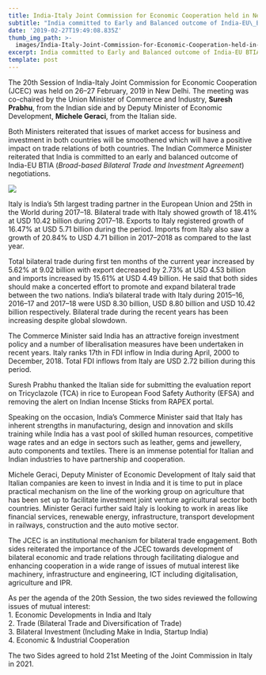 ```yaml
---
title: India-Italy Joint Commission for Economic Cooperation held in New Delhi
subtitle: "India committed to Early and Balanced outcome of India-EU\_BTIA"
date: '2019-02-27T19:49:08.835Z'
thumb_img_path: >-
  images/India-Italy-Joint-Commission-for-Economic-Cooperation-held-in-New-Delhi/1*W5XifKW_WVxhrEFTX3nT9w.jpeg
excerpt: India committed to Early and Balanced outcome of India-EU BTIA
template: post
---
```

The 20th Session of India-Italy Joint Commission for Economic Cooperation (JCEC) was held on 26–27 February, 2019 in New Delhi. The meeting was co-chaired by the Union Minister of Commerce and Industry, **Suresh Prabhu**, from the Indian side and by Deputy Minister of Economic Development, **Michele Geraci**, from the Italian side.

Both Ministers reiterated that issues of market access for business and investment in both countries will be smoothened which will have a positive impact on trade relations of both countries. The Indian Commerce Minister reiterated that India is committed to an early and balanced outcome of India-EU BTIA (*Broad-based Bilateral Trade and Investment Agreement*) negotiations.

![](/images/India-Italy-Joint-Commission-for-Economic-Cooperation-held-in-New-Delhi/1*W5XifKW_WVxhrEFTX3nT9w.jpeg)

Italy is India’s 5th largest trading partner in the European Union and 25th in the World during 2017–18. Bilateral trade with Italy showed growth of 18.41% at USD 10.42 billion during 2017–18. Exports to Italy registered growth of 16.47% at USD 5.71 billion during the period. Imports from Italy also saw a growth of 20.84% to USD 4.71 billion in 2017–2018 as compared to the last year.

Total bilateral trade during first ten months of the current year increased by 5.62% at 9.02 billion with export decreased by 2.73% at USD 4.53 billion and imports increased by 15.61% at USD 4.49 billion. He said that both sides should make a concerted effort to promote and expand bilateral trade between the two nations. India’s bilateral trade with Italy during 2015–16, 2016–17 and 2017–18 were USD 8.30 billion, USD 8.80 billion and USD 10.42 billion respectively. Bilateral trade during the recent years has been increasing despite global slowdown.

The Commerce Minister said India has an attractive foreign investment policy and a number of liberalisation measures have been undertaken in recent years. Italy ranks 17th in FDI inflow in India during April, 2000 to December, 2018. Total FDI inflows from Italy are USD 2.72 billion during this period.

Suresh Prabhu thanked the Italian side for submitting the evaluation report on Tricyclazole (TCA) in rice to European Food Safety Authority (EFSA) and removing the alert on Indian Incense Sticks from RAPEX portal.

Speaking on the occasion, India’s Commerce Minister said that Italy has inherent strengths in manufacturing, design and innovation and skills training while India has a vast pool of skilled human resources, competitive wage rates and an edge in sectors such as leather, gems and jewellery, auto components and textiles. There is an immense potential for Italian and Indian industries to have partnership and cooperation.

Michele Geraci, Deputy Minister of Economic Development of Italy said that Italian companies are keen to invest in India and it is time to put in place practical mechanism on the line of the working group on agriculture that has been set up to facilitate investment joint venture agricultural sector both countries. Minister Geraci further said Italy is looking to work in areas like financial services, renewable energy, infrastructure, transport development in railways, construction and the auto motive sector.

The JCEC is an institutional mechanism for bilateral trade engagement. Both sides reiterated the importance of the JCEC towards development of bilateral economic and trade relations through facilitating dialogue and enhancing cooperation in a wide range of issues of mutual interest like machinery, infrastructure and engineering, ICT including digitalisation, agriculture and IPR.

As per the agenda of the 20th Session, the two sides reviewed the following issues of mutual interest:  
1\. Economic Developments in India and Italy  
2\. Trade (Bilateral Trade and Diversification of Trade)  
3\. Bilateral Investment (Including Make in India, Startup India)  
4\. Economic & Industrial Cooperation

The two Sides agreed to hold 21st Meeting of the Joint Commission in Italy in 2021.
